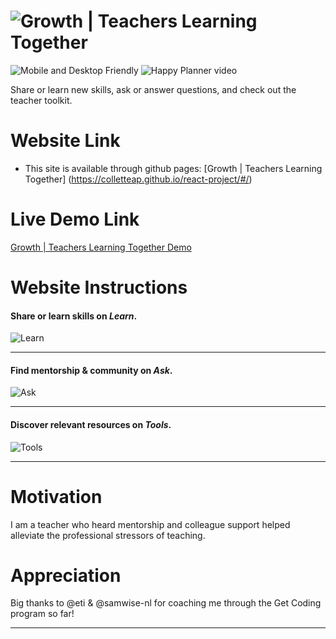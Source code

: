 # ![Growth | Teachers Learning Together](./images/HTPlogo.png)
![Mobile and Desktop Friendly](./images/MobileDesktopreadme.png)
![Happy Planner video](/images/HTPtop.gif)

Share or learn new skills, ask or answer questions, and check out the teacher toolkit. <br>

# **Website Link**
- This site is available through github pages: [Growth | Teachers Learning Together] (https://colletteap.github.io/react-project/#/)

# **Live Demo Link**
[Growth | Teachers Learning Together Demo](https://www.loom.com/share/4285ca82764d45dba2352d8ecff350c0?sid=d4615154-2745-462f-820a-09a8d68388f2)

# **Website Instructions**

#### Share or learn skills on <strong>*Learn*</strong>.

![Learn](./images/MyGreatDayreadme.png)
******
#### Find mentorship & community on <strong>*Ask*</strong>.

![Ask](./images/MonthlyCalendarreadme.png)
******
#### Discover relevant resources on <strong>*Tools*</strong>.

![Tools](./images/Journalreadme.png)
******

# **Motivation**
I am a teacher who heard mentorship and colleague support helped alleviate the professional stressors of teaching.


# **Appreciation**
  
  Big thanks to @eti & @samwise-nl for coaching me through the Get Coding program so far!
******
